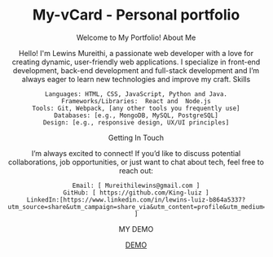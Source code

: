 <div align="center">

# My-vCard - Personal portfolio
Welcome to My Portfolio!
About Me

Hello! I'm Lewins Mureithi, a passionate web developer with a love for creating dynamic, user-friendly web applications. I specialize in front-end development, back-end development and full-stack development and I’m always eager to learn new technologies and improve my craft.
Skills

    Languages: HTML, CSS, JavaScript, Python and Java.
    Frameworks/Libraries:  React and  Node.js
    Tools: Git, Webpack, [any other tools you frequently use]
    Databases: [e.g., MongoDB, MySQL, PostgreSQL]
    Design: [e.g., responsive design, UX/UI principles]

Getting In Touch

I’m always excited to connect! If you’d like to discuss potential collaborations, job opportunities, or just want to chat about tech, feel free to reach out:

    Email: [ Mureithilewins@gmail.com ]
    GitHub: [ https://github.com/King-luiz ]
    LinkedIn:[https://www.linkedin.com/in/lewins-luiz-b864a5337?utm_source=share&utm_campaign=share_via&utm_content=profile&utm_medium=android_app ]

MY DEMO
<div >
    <a href = "https://king-luiz.github.io/Current-Portfolio/">DEMO </a>
</div>

